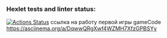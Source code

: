 ### Hexlet tests and linter status:
[![Actions Status](https://github.com/olegserbat/php-project-45/actions/workflows/hexlet-check.yml/badge.svg)](https://github.com/olegserbat/php-project-45/actions)
ссылка на работу первой игры gameCode      https://asciinema.org/a/DqwwQRgXwf4WZMH7XfzGPBSYy


